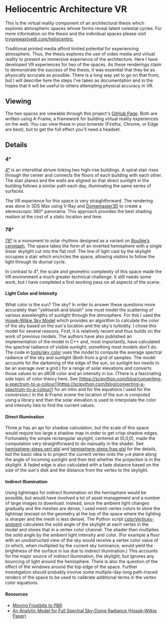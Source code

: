 # Heliocentric Architecture VR

This is the virtual reality component of an architectural thesis which explores atmospheric spaces whose forms reveal latent celestial cycles. For more information on the thesis and the individual spaces please visit [trygvewastvedt.com/heliocentric](http://www.trygvewastvedt.com/heliocentric).

Traditional printed media afford limited potential for experiencing atmosphere. Thus, the thesis explores the use of video media and virtual reality to present an immersive experience of the architecture. Here I have developed VR experiences for two of the spaces. As these renderings claim to demonstrate the success of the thesis, it was essential that they be as physically accurate as possible. There is a long way yet to go on that front, but I will describe here the steps I've taken as documentation and in the hopes that it will be useful to others attempting physical accuracy in VR.

## Viewing
The two spaces are viewable through this project's [GitHub Page](https://twastvedt.github.io/heliocentric-vr/index.html). Both are written using A-Frame, a framework for building virtual reality experiences on the web. You can view these in your browser (Firefox, Chrome, or Edge are best), but to get the full effect you'll need a headset.

## Details

### 4°
[4°](https://twastvedt.github.io/heliocentric-vr/stair.scene.html) is an interstitial atrium linking two high-rise buildings. A spiral stair rises through the center and connects the floors of each building with each other. The stair planes and the walls are aligned so that direct sunlight in the building follows a similar path each day, illuminating the same series of surfaces.

The VR experience for this space is very straightforward. The rendering was done in 3DS Max using V-Ray and [Domemaster3D](https://github.com/zicher3d-org/domemaster-stereo-shader) to create a stereoscopic 360° panorama. This approach provides the best shading realism at the cost of a static location and time.

### 78°
[78°](https://twastvedt.github.io/heliocentric-vr/hemisphere.scene.html) is a monument to solar rhythms designed as a variant on [Boullée’s cenotaph](https://www.archdaily.com/544946/ad-classics-cenotaph-for-newton-etienne-louis-boullee). The space takes the form of an inverted hemisphere with a single linear skylight cut into the flat roof. The line of light cast by the skylight occupies a stair which encircles the space, allowing visitors to follow the light through its diurnal cycle.

In contrast to 4°, the scale and geometric complexity of this space made the VR environment a much greater technical challenge. It still needs some work, but I have completed a first working pass on all aspects of the scene.

#### Light Color and Intensity
What color is the sun? The sky? In order to answer these questions more accurately than "yellowish and bluish" one must model the scattering of various wavelengths of sunlight through the atmosphere. For this I used the [Hosek-Wilkie Sky Model](http://cgg.mff.cuni.cz/projects/SkylightModelling/) which provides an algorithm to calculate the color of the sky based on the sun's location and the sky's turbidity. I chose this model for several reasons. First, it is relatively recent and thus builds on the work of previous models. The authors have also published an implementation of the model in C++ and, most importantly, have calculated the spectral radiance of visible sunlight, something most models don't do. The code in [tools/sky color](https://github.com/twastvedt/heliocentric-vr/tree/master/tools/sky%20color) uses the model to compute the average spectral radiance of the sky and sunlight (Both from a grid of samples. The model accounts for the darkening of the edge of the sun, so sunlight too needs to be an average over a grid.) for a range of solar elevations and converts those values to an sRGB color and an intensity in lux. (There is a fascinating side topic of color theory here. See [https://scipython.com/blog/converting-a-spectrum-to-a-colour/](https://scipython.com/blog/converting-a-spectrum-to-a-colour/) for an intro and for the equations I used for the conversion.) In the A-Frame scene the location of the sun is computed using a library and then the solar elevation is used to interpolate the color and intensity lists to find the current values.

#### Direct Illumination
Three.js has an api for shadow calculation, but the scale of this space would require too large a shadow map in order to get crisp shadow edges. Fortunately the simple rectangular skylight, centered at (0,0,0), made the computation very straightforward to do manually in the shader. See [hemisphere-steps.vert.glsl](https://github.com/twastvedt/heliocentric-vr/blob/master/src/shaders/hemisphere-steps.vert.glsl) and [hemisphere-steps.frag.glsl](https://github.com/twastvedt/heliocentric-vr/blob/master/src/shaders/hemisphere-steps.frag.glsl) for the details, but the basic idea is to project the current vertex onto the `y=0` plane along the angle of incoming sunlight and then test whether the projection is in the skylight. A faded edge is also calculated with a fade distance based on the size of the sun's disk and the distance from the vertex to the skylight.

#### Indirect Illumination
Using lightmaps for indirect illumination on the hemisphere would be possible, but would have involved a lot of asset management and a number of large images to download. Instead, since the ambient light changes gradually and the meshes are dense, I used mesh vertex colors to store the lightmap (except on the geometry at the top of the space where the lighting is sharper and the mesh is less dense). The Python script [colorVertices-ambient](https://github.com/twastvedt/heliocentric-vr/tree/master/tools/blender%20scripts/colorVertices-ambient.py) calculates the solid angle of the skylight at each vertex in the model and stores that in a vertex color channel. The shader then multiplies the solid angle by the ambient light intensity and color. (For example a floor with an unobstructed view of the sky would receive a vertex color value of <code>2&pi;</code> which, when multiplied by the current sky luminance, would yield the brightness of the surface in lux due to indirect illumination.) This accounts for the major source of indirect illumination, the skylight, but ignores any bouncing of light around the hemisphere. There is also the question of the effect of the windows around the top edge of the space. Further investigation should probably involve some multiple-day-long path-traced renders of the space to be used to calibrate additional terms in the vertex color equations.

#### Resources
* [Moving Frostbite to PBR](https://www.ea.com/frostbite/news/moving-frostbite-to-pb)
* [An Analytic Model for Full Spectral Sky-Dome Radiance (Hosek-Wilkie Paper)](http://cgg.mff.cuni.cz/projects/SkylightModelling/HosekWilkie_SkylightModel_SIGGRAPH2012_Preprint_lowres.pdf)
